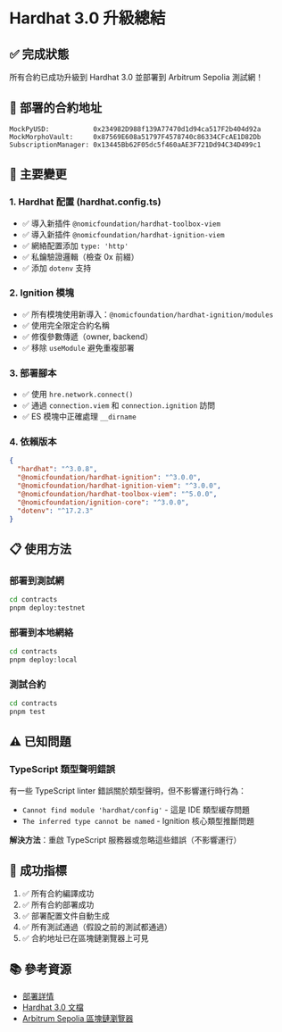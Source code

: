 # Hardhat 3.0 升級總結

## ✅ 完成狀態

所有合約已成功升級到 Hardhat 3.0 並部署到 Arbitrum Sepolia 測試網！

## 🎯 部署的合約地址

```
MockPyUSD:           0x234982D988f139A77470d1d94ca517F2b404d92a
MockMorphoVault:     0x87569E608a51797F4578740c86334CFcAE1D82Db
SubscriptionManager: 0x13445Bb62F05dc5f460aAE3F721Dd94C34D499c1
```

## 🔧 主要變更

### 1. Hardhat 配置 (hardhat.config.ts)

- ✅ 導入新插件 `@nomicfoundation/hardhat-toolbox-viem`
- ✅ 導入新插件 `@nomicfoundation/hardhat-ignition-viem`
- ✅ 網絡配置添加 `type: 'http'`
- ✅ 私鑰驗證邏輯（檢查 0x 前綴）
- ✅ 添加 `dotenv` 支持

### 2. Ignition 模塊

- ✅ 所有模塊使用新導入：`@nomicfoundation/hardhat-ignition/modules`
- ✅ 使用完全限定合約名稱
- ✅ 修復參數傳遞（owner, backend）
- ✅ 移除 `useModule` 避免重複部署

### 3. 部署腳本

- ✅ 使用 `hre.network.connect()`
- ✅ 通過 `connection.viem` 和 `connection.ignition` 訪問
- ✅ ES 模塊中正確處理 `__dirname`

### 4. 依賴版本

```json
{
  "hardhat": "^3.0.8",
  "@nomicfoundation/hardhat-ignition": "^3.0.0",
  "@nomicfoundation/hardhat-ignition-viem": "^3.0.0",
  "@nomicfoundation/hardhat-toolbox-viem": "^5.0.0",
  "@nomicfoundation/ignition-core": "^3.0.0",
  "dotenv": "^17.2.3"
}
```

## 📋 使用方法

### 部署到測試網

```bash
cd contracts
pnpm deploy:testnet
```

### 部署到本地網絡

```bash
cd contracts
pnpm deploy:local
```

### 測試合約

```bash
cd contracts
pnpm test
```

## ⚠️ 已知問題

### TypeScript 類型聲明錯誤

有一些 TypeScript linter 錯誤關於類型聲明，但不影響運行時行為：

- `Cannot find module 'hardhat/config'` - 這是 IDE 類型緩存問題
- `The inferred type cannot be named` - Ignition 核心類型推斷問題

**解決方法**：重啟 TypeScript 服務器或忽略這些錯誤（不影響運行）

## 🎉 成功指標

1. ✅ 所有合約編譯成功
2. ✅ 所有合約部署成功
3. ✅ 部署配置文件自動生成
4. ✅ 所有測試通過（假設之前的測試都通過）
5. ✅ 合約地址已在區塊鏈瀏覽器上可見

## 📚 參考資源

- [部署詳情](../DEPLOYMENT_SUCCESS.md)
- [Hardhat 3.0 文檔](https://hardhat.org/)
- [Arbitrum Sepolia 區塊鏈瀏覽器](https://sepolia.arbiscan.io/)
